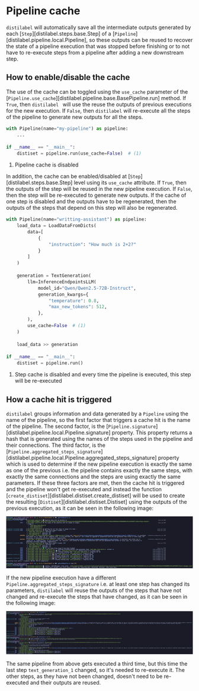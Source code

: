# Pipeline cache

`distilabel` will automatically save all the intermediate outputs generated by each [`Step`][distilabel.steps.base.Step] of a [`Pipeline`][distilabel.pipeline.local.Pipeline], so these outputs can be reused to recover the state of a pipeline execution that was stopped before finishing or to not have to re-execute steps from a pipeline after adding a new downstream step.

## How to enable/disable the cache

The use of the cache can be toggled using the `use_cache` parameter of the [`Pipeline.use_cache`][distilabel.pipeline.base.BasePipeline.run] method. If `True`, then `distilabel ` will use the reuse the outputs of previous executions for the new execution. If `False`, then `distilabel` will re-execute all the steps of the pipeline to generate new outputs for all the steps.

```python
with Pipeline(name="my-pipeline") as pipeline:
    ...

if __name__ == "__main__":
    distiset = pipeline.run(use_cache=False)  # (1)
```

1. Pipeline cache is disabled

In addition, the cache can be enabled/disabled at [`Step`][distilabel.steps.base.Step] level using its `use_cache` attribute. If `True`, then the outputs of the step will be reused in the new pipeline execution. If `False`, then the step will be re-executed to generate new outputs. If the cache of one step is disabled and the outputs have to be regenerated, then the outputs of the steps that depend on this step will also be regenerated.

```python
with Pipeline(name="writting-assistant") as pipeline:
    load_data = LoadDataFromDicts(
        data=[
            {
                "instruction": "How much is 2+2?"
            }
        ]
    )

    generation = TextGeneration(
        llm=InferenceEndpointsLLM(
            model_id="Qwen/Qwen2.5-72B-Instruct",
            generation_kwargs={
                "temperature": 0.8,
                "max_new_tokens": 512,
            },
        ),
        use_cache=False  # (1)
    )

    load_data >> generation

if __name__ == "__main__":
    distiset = pipeline.run()
```

1. Step cache is disabled and every time the pipeline is executed, this step will be re-executed

## How a cache hit is triggered

`distilabel` groups information and data generated by a `Pipeline` using the name of the pipeline, so the first factor that triggers a cache hit is the name of the pipeline. The second factor, is the [`Pipeline.signature`][distilabel.pipeline.local.Pipeline.signature] property. This property returns a hash that is generated using the names of the steps used in the pipeline and their connections. The third factor, is the [`Pipeline.aggregated_steps_signature`][distilabel.pipeline.local.Pipeline.aggregated_steps_signature] property which is used to determine if the new pipeline execution is exactly the same as one of the previous i.e. the pipeline contains exactly the same steps, with exactly the same connections and the steps are using exactly the same parameters. If these three factors are met, then the cache hit is triggered and the pipeline won't get re-executed and instead the function [`create_distiset`][distilabel.distiset.create_distiset] will be used to create the resulting [`Distiset`][distilabel.distiset.Distiset] using the outputs of the previous execution, as it can be seen in the following image:

![Complete cache hit](../../../assets/images/sections/caching/caching_1.png)

If the new pipeline execution have a different `Pipeline.aggregated_steps_signature` i.e. at least one step has changed its parameters, `distilabel` will reuse the outputs of the steps that have not changed and re-execute the steps that have changed, as it can be seen in the following image:

![Partial cache hit](../../../assets/images/sections/caching/caching_2.png)

The same pipeline from above gets executed a third time, but this time the last step `text_generation_1` changed, so it's needed to re-execute it. The other steps, as they have not been changed, doesn't need to be re-executed and their outputs are reused.
